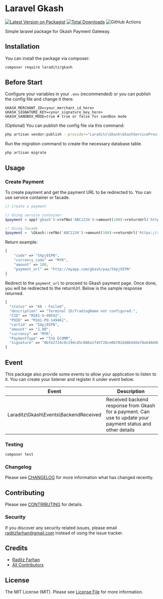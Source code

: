 # Laravel Gkash

[![Latest Version on Packagist](https://img.shields.io/packagist/v/laraditz/gkash.svg?style=flat-square)](https://packagist.org/packages/laraditz/gkash)
[![Total Downloads](https://img.shields.io/packagist/dt/laraditz/gkash.svg?style=flat-square)](https://packagist.org/packages/laraditz/gkash)
![GitHub Actions](https://github.com/laraditz/gkash/actions/workflows/main.yml/badge.svg)

Simple laravel package for Gkash Payment Gateway.

## Installation

You can install the package via composer:

```bash
composer require laraditz/gkash
```

## Before Start

Configure your variables in your `.env` (recommended) or you can publish the config file and change it there.
```
GKASH_MERCHANT_ID=<your_merchant_id_here>
GKASH_SIGNATURE_KEY=<your_signature_key_here>
GKASH_SANDBOX_MODE=true # true or false for sandbox mode
```

(Optional) You can publish the config file via this command:
```bash
php artisan vendor:publish --provider="Laraditz\Gkash\GkashServiceProvider" --tag="config"
```

Run the migration command to create the necessary database table.
```bash
php artisan migrate
```

## Usage

### Create Payment
To create payment and get the payment URL to be redirected to. You can use service container or facade.
```php
// Create a payment

// Using service container
$payment = app('gkash')->refNo('ABC1234')->amount(100)->returnUrl('https://returnurl.com')->createPayment();

// Using facade
$payment =  \Gkash::refNo('ABC1234')->amount(100)->returnUrl('https://returnurl.com')->createPayment();

```

Return example:
```php
[
    "code" => "5Xpj9IPN",
    "currency_code" => "MYR",
    "amount" => 100,
    "payment_url" => "http://myapp.com/gkash/pay/5Xpj9IPN"
]
```

Redirect to the `payment_url` to proceed to Gkash payment page. Once done, you will be redirected to the returnUrl. Below is the sample response returned.
```php
[
  "status" => "66 - Failed",
  "description" => "Terminal ID/TradingName not configured.",
  "CID" => "M161-U-40592",
  "POID" => "M161-PO-149461",
  "cartid" => "5Xpj9IPN",
  "amount" => "1.00",
  "currency" => "MYR",
  "PaymentType" => "TnG ECOMM",
  "signature" => "0bfe2724c9c29dcd5c086a1f45f28ce0b702dd86dddef8eb40d46001ce76dff76a8f18b9f993f6cbb104206041866f239c4239878f62c043b4252a0c00a3a374"
]
```

## Event

This package also provide some events to allow your application to listen to it. You can create your listener and register it under event below.

| Event                                     |  Description  
|-------------------------------------------|-----------------------|
| Laraditz\Gkash\Events\BackendReceived    | Received backend response from Gkash for a payment. Can use to update your payment status and other details


### Testing

```bash
composer test
```

### Changelog

Please see [CHANGELOG](CHANGELOG.md) for more information what has changed recently.

## Contributing

Please see [CONTRIBUTING](CONTRIBUTING.md) for details.

### Security

If you discover any security related issues, please email raditzfarhan@gmail.com instead of using the issue tracker.

## Credits

-   [Raditz Farhan](https://github.com/laraditz)
-   [All Contributors](../../contributors)

## License

The MIT License (MIT). Please see [License File](LICENSE.md) for more information.

